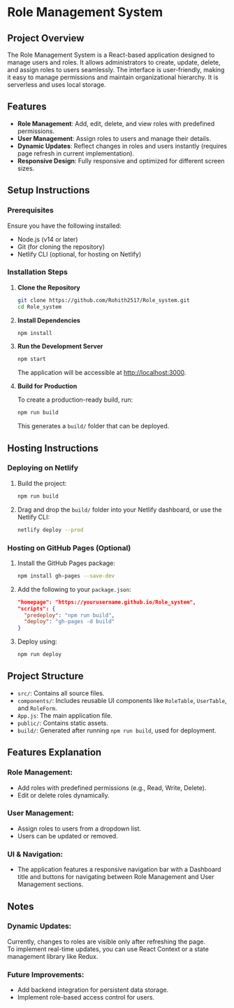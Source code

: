 # Role Management System

## Project Overview

The Role Management System is a React-based application designed to manage users and roles. It allows administrators to create, update, delete, and assign roles to users seamlessly. The interface is user-friendly, making it easy to manage permissions and maintain organizational hierarchy. It is serverless and uses local storage.

## Features

- **Role Management**: Add, edit, delete, and view roles with predefined permissions.
- **User Management**: Assign roles to users and manage their details.
- **Dynamic Updates**: Reflect changes in roles and users instantly (requires page refresh in current implementation).
- **Responsive Design**: Fully responsive and optimized for different screen sizes.

## Setup Instructions

### Prerequisites

Ensure you have the following installed:

- Node.js (v14 or later)
- Git (for cloning the repository)
- Netlify CLI (optional, for hosting on Netlify)

### Installation Steps

1. **Clone the Repository**

    ```bash
    git clone https://github.com/Rohith2517/Role_system.git
    cd Role_system
    ```

2. **Install Dependencies**

    ```bash
    npm install
    ```

3. **Run the Development Server**

    ```bash
    npm start
    ```

   The application will be accessible at [http://localhost:3000](http://localhost:3000).

4. **Build for Production**

    To create a production-ready build, run:

    ```bash
    npm run build
    ```

   This generates a `build/` folder that can be deployed.

## Hosting Instructions

### Deploying on Netlify

1. Build the project:

    ```bash
    npm run build
    ```

2. Drag and drop the `build/` folder into your Netlify dashboard, or use the Netlify CLI:

    ```bash
    netlify deploy --prod
    ```

### Hosting on GitHub Pages (Optional)

1. Install the GitHub Pages package:

    ```bash
    npm install gh-pages --save-dev
    ```

2. Add the following to your `package.json`:

    ```json
    "homepage": "https://yourusername.github.io/Role_system",
    "scripts": {
      "predeploy": "npm run build",
      "deploy": "gh-pages -d build"
    }
    ```

3. Deploy using:

    ```bash
    npm run deploy
    ```

## Project Structure

- `src/`: Contains all source files.
- `components/`: Includes reusable UI components like `RoleTable`, `UserTable`, and `RoleForm`.
- `App.js`: The main application file.
- `public/`: Contains static assets.
- `build/`: Generated after running `npm run build`, used for deployment.

## Features Explanation

### Role Management:
- Add roles with predefined permissions (e.g., Read, Write, Delete).
- Edit or delete roles dynamically.

### User Management:
- Assign roles to users from a dropdown list.
- Users can be updated or removed.

### UI & Navigation:
- The application features a responsive navigation bar with a Dashboard title and buttons for navigating between Role Management and User Management sections.

## Notes

### Dynamic Updates:
Currently, changes to roles are visible only after refreshing the page.  
To implement real-time updates, you can use React Context or a state management library like Redux.

### Future Improvements:
- Add backend integration for persistent data storage.
- Implement role-based access control for users.
